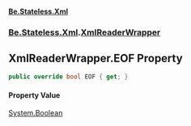 #### [Be.Stateless.Xml](README.md 'README')
### [Be.Stateless.Xml](Be.Stateless.Xml.md 'Be.Stateless.Xml').[XmlReaderWrapper](XmlReaderWrapper.md 'Be.Stateless.Xml.XmlReaderWrapper')

## XmlReaderWrapper.EOF Property

```csharp
public override bool EOF { get; }
```

#### Property Value
[System.Boolean](https://docs.microsoft.com/en-us/dotnet/api/System.Boolean 'System.Boolean')